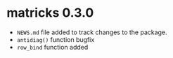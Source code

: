 # matricks 0.3.0

* `NEWS.md` file added to track changes to the package.
* `antidiag()` function bugfix
* `row_bind` function added
